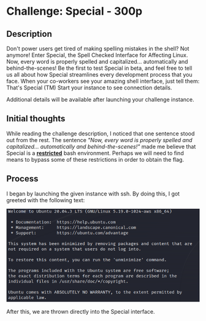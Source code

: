 # Challenge: Special - 300p

## Description
Don't power users get tired of making spelling mistakes in the shell? Not anymore! Enter Special, the Spell Checked Interface for Affecting Linux. Now, every word is properly spelled and capitalized... automatically and behind-the-scenes! Be the first to test Special in beta, and feel free to tell us all about how Special streamlines every development process that you face. When your co-workers see your amazing shell interface, just tell them: That's Special (TM) Start your instance to see connection details.

Additional details will be available after launching your challenge instance.

## Initial thoughts
While reading the challenge description, I noticed that one sentence stood out from the rest. The sentence *"Now, every word is properly spelled and capitalized... automatically and behind-the-scenes!"* made me believe that Special is a <u>**restricted**</u> bash environment. Perhaps we will need to find means to bypass some of these restrictions in order to obtain the flag.

## Process
I began by launching the given instance with ssh. By doing this, I got greeted with the following text:

![Greeting](images/special1.PNG)

After this, we are thrown directly into the Special interface.
